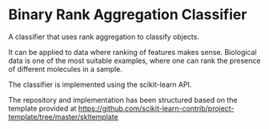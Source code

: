 # Binary Rank Aggregation Classifier

A classifier that uses rank aggregation to classify objects.

It can be applied to data where ranking of features makes sense. Biological data is one of the most suitable examples, where one can rank the presence of different molecules in a sample.

The classifier is implemented using the scikit-learn API.

The repository and implementation has been structured based on the template provided at https://github.com/scikit-learn-contrib/project-template/tree/master/skltemplate
